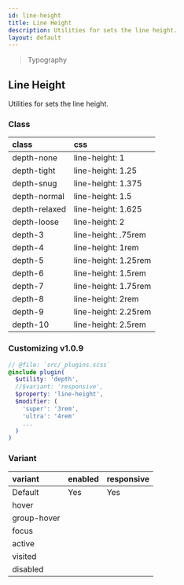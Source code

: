 ```yaml
---
id: line-height
title: Line Height
description: Utilities for sets the line height.
layout: default
---
```


> Typography

## Line Height

Utilities for sets the line height.

### Class

| <span class="px-3 py-1 text-white bg-charcoal-100 rounded-full">class</span> | <span class="px-3 py-1 text-white bg-charcoal-100 rounded-full">css</span> |
|:--|:--|
| depth-none | line-height: 1 |
| depth-tight | line-height: 1.25 |
| depth-snug | line-height: 1.375 |
| depth-normal | line-height: 1.5 |
| depth-relaxed | line-height: 1.625 |
| depth-loose | line-height: 2 |
| depth-3 | line-height: .75rem |
| depth-4 | line-height: 1rem |
| depth-5 | line-height: 1.25rem |
| depth-6 | line-height: 1.5rem |
| depth-7 | line-height: 1.75rem |
| depth-8 | line-height: 2rem |
| depth-9 | line-height: 2.25rem |
| depth-10 | line-height: 2.5rem |

### Customizing <span class="ml-1 px-2 py-1 text-sm text-gray-600 bg-gray-300">v1.0.9</span>

```scss
// @file: `src/_plugins.scss`
@include plugin(
  $utility: 'depth',
  //$variant: 'responsive',
  $property: 'line-height',
  $modifier: (
    'super': '3rem',
    'ultra': '4rem'
    ...
  )
)
```

### Variant

| <span class="px-3 py-1 text-white bg-charcoal-100 rounded-full">variant</span> | <span class="px-3 py-1 text-white bg-charcoal-100 rounded-full">enabled</span> | <span class="px-3 py-1 text-white bg-charcoal-100 rounded-full">responsive</span> |
|:--|:--|:--|
| Default | Yes | Yes |
| hover| | |
| group-hover | | |
| focus | | |
| active | | |
| visited | | |
| disabled | | |
